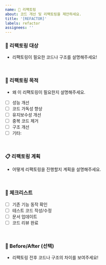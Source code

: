 ```yaml
---
name: 🔧 리팩토링
about: 코드 개선 및 리팩토링을 제안하세요.
title: '[REFACTOR]'
labels: refactor
assignees: ''
---
```


### 🔧 리팩토링 대상

- 리팩토링이 필요한 코드나 구조를 설명해주세요!

<br>

### 🎯 리팩토링 목적

- 왜 이 리팩토링이 필요한지 설명해주세요.
- [ ] 성능 개선
- [ ] 코드 가독성 향상
- [ ] 유지보수성 개선
- [ ] 중복 코드 제거
- [ ] 구조 개선
- [ ] 기타:

<br>

### 📋 리팩토링 계획

- 어떻게 리팩토링을 진행할지 계획을 설명해주세요.

<br>

### 📝 체크리스트

- [ ] 기존 기능 동작 확인
- [ ] 테스트 코드 작성/수정
- [ ] 문서 업데이트
- [ ] 코드 리뷰 완료

<br>

### 📸 Before/After (선택)

- 리팩토링 전후 코드나 구조의 차이를 보여주세요!

